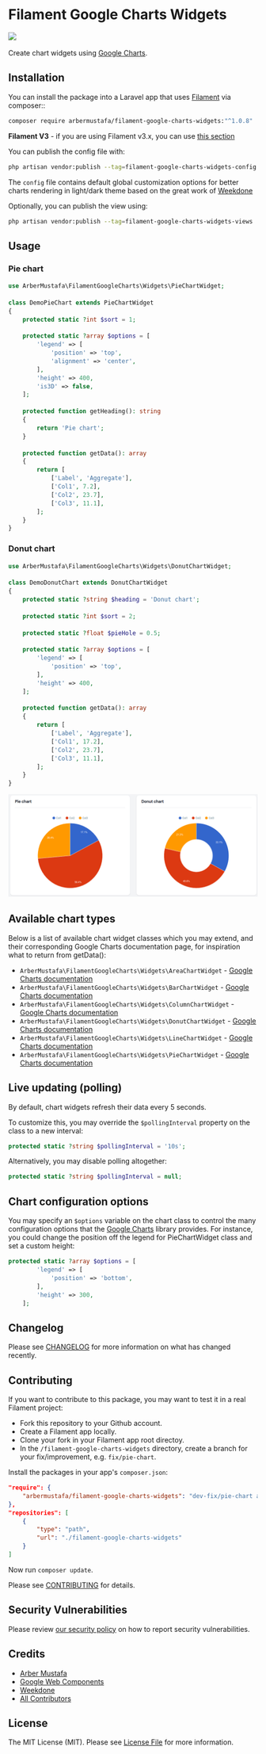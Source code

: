 # Filament Google Charts Widgets

![](https://banners.beyondco.de/Filament%20Google%20Charts%20Widgets.png?theme=light&packageManager=composer+require&packageName=arbermustafa%2Ffilament-google-charts-widgets%3A%22%5E1.0.8%22&pattern=architect&style=style_1&description=Chart+widgets+using+Google+Charts&md=1&showWatermark=0&fontSize=100px&images=chart-pie)

Create chart widgets using [Google Charts](https://developers.google.com/chart).

## Installation

You can install the package into a Laravel app that uses [Filament](https://filamentphp.com) via composer::

```bash
composer require arbermustafa/filament-google-charts-widgets:"^1.0.8"
```

**Filament V3** - if you are using Filament v3.x, you can use [this section](https://github.com/arbermustafa/filament-google-charts-widgets)

You can publish the config file with:

```bash
php artisan vendor:publish --tag=filament-google-charts-widgets-config
```

The `config` file contains default global customization options for better charts rendering in light/dark theme based on the great work of [Weekdone](https://github.com/weekdone/GoogleChartStyles)

Optionally, you can publish the view using:

```bash
php artisan vendor:publish --tag=filament-google-charts-widgets-views
```

## Usage

### Pie chart

```php
use ArberMustafa\FilamentGoogleCharts\Widgets\PieChartWidget;

class DemoPieChart extends PieChartWidget
{
    protected static ?int $sort = 1;

    protected static ?array $options = [
        'legend' => [
            'position' => 'top',
            'alignment' => 'center',
        ],
        'height' => 400,
        'is3D' => false,
    ];

    protected function getHeading(): string
    {
        return 'Pie chart';
    }

    protected function getData(): array
    {
        return [
            ['Label', 'Aggregate'],
            ['Col1', 7.2],
            ['Col2', 23.7],
            ['Col3', 11.1],
        ];
    }
}
```

### Donut chart

```php
use ArberMustafa\FilamentGoogleCharts\Widgets\DonutChartWidget;

class DemoDonutChart extends DonutChartWidget
{
    protected static ?string $heading = 'Donut chart';

    protected static ?int $sort = 2;

    protected static ?float $pieHole = 0.5;

    protected static ?array $options = [
        'legend' => [
            'position' => 'top',
        ],
        'height' => 400,
    ];

    protected function getData(): array
    {
        return [
            ['Label', 'Aggregate'],
            ['Col1', 17.2],
            ['Col2', 23.7],
            ['Col3', 11.1],
        ];
    }
}
```

![Pie & Donut charts](./docs/images/demo-charts.png)

## Available chart types

Below is a list of available chart widget classes which you may extend, and their corresponding Google Charts documentation page, for inspiration what to return from getData():

-   `ArberMustafa\FilamentGoogleCharts\Widgets\AreaChartWidget` - [Google Charts documentation](https://developers.google.com/chart/interactive/docs/gallery/areachart#configuration-options)
-   `ArberMustafa\FilamentGoogleCharts\Widgets\BarChartWidget` - [Google Charts documentation](https://developers.google.com/chart/interactive/docs/gallery/barchart#configuration-options)
-   `ArberMustafa\FilamentGoogleCharts\Widgets\ColumnChartWidget` - [Google Charts documentation](https://developers.google.com/chart/interactive/docs/gallery/columnchart#configuration-options)
-   `ArberMustafa\FilamentGoogleCharts\Widgets\DonutChartWidget` - [Google Charts documentation](https://developers.google.com/chart/interactive/docs/gallery/piechart#donut)
-   `ArberMustafa\FilamentGoogleCharts\Widgets\LineChartWidget` - [Google Charts documentation](https://developers.google.com/chart/interactive/docs/gallery/linechart#configuration-options)
-   `ArberMustafa\FilamentGoogleCharts\Widgets\PieChartWidget` - [Google Charts documentation](https://developers.google.com/chart/interactive/docs/gallery/piechart#configuration-options)

## Live updating (polling)

By default, chart widgets refresh their data every 5 seconds.

To customize this, you may override the `$pollingInterval` property on the class to a new interval:

```php
protected static ?string $pollingInterval = '10s';
```

Alternatively, you may disable polling altogether:

```php
protected static ?string $pollingInterval = null;
```

## Chart configuration options

You may specify an `$options` variable on the chart class to control the many configuration options that the [Google Charts](https://developers.google.com/chart) library provides. For instance, you could change the position off the legend for PieChartWidget class and set a custom height:

```php
protected static ?array $options = [
        'legend' => [
            'position' => 'bottom',
        ],
        'height' => 300,
    ];
```

## Changelog

Please see [CHANGELOG](CHANGELOG.md) for more information on what has changed recently.

## Contributing

If you want to contribute to this package, you may want to test it in a real Filament project:

-   Fork this repository to your Github account.
-   Create a Filament app locally.
-   Clone your fork in your Filament app root directoy.
-   In the `/filament-google-charts-widgets` directory, create a branch for your fix/improvement, e.g. `fix/pie-chart`.

Install the packages in your app's `composer.json`:

```json
"require": {
    "arbermustafa/filament-google-charts-widgets": "dev-fix/pie-chart as dev-main",
},
"repositories": [
    {
        "type": "path",
        "url": "./filament-google-charts-widgets"
    }
]
```

Now run `composer update`.

Please see [CONTRIBUTING](.github/CONTRIBUTING.md) for details.

## Security Vulnerabilities

Please review [our security policy](../../security/policy) on how to report security vulnerabilities.

## Credits

-   [Arber Mustafa](https://github.com/arbermustafa)
-   [Google Web Components](https://github.com/GoogleWebComponents/google-chart)
-   [Weekdone](https://github.com/weekdone/GoogleChartStyles)
-   [All Contributors](../../contributors)

## License

The MIT License (MIT). Please see [License File](LICENSE.md) for more information.
